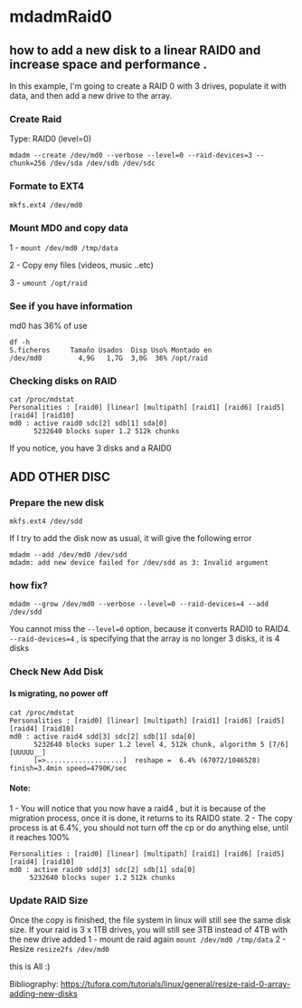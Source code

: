 # mdadmRaid0
## how to add a new disk to a linear RAID0 and increase space and performance .

In this example, I'm going to create a RAID 0 with 3 drives, populate it with data, and then add a new drive to the array.

### Create Raid
Type: RAID0 (level=0)

`mdadm --create /dev/md0 --verbose --level=0 --raid-devices=3 --chunk=256 /dev/sda /dev/sdb /dev/sdc`

### Formate to EXT4
`mkfs.ext4 /dev/md0`

### Mount MD0 and copy data
1 - `mount /dev/md0 /tmp/data`

2 - Copy eny files (videos, music ..etc)

3 - `umount /opt/raid`

### See if you have information
md0 has 36% of use
```
df -h
S.ficheros     Tamaño Usados  Disp Uso% Montado en
/dev/md0         4,9G   1,7G  3,0G  36% /opt/raid
```

### Checking disks on RAID
```
cat /proc/mdstat
Personalities : [raid0] [linear] [multipath] [raid1] [raid6] [raid5] [raid4] [raid10]
md0 : active raid0 sdc[2] sdb[1] sda[0]
      5232640 blocks super 1.2 512k chunks
```
If you notice, you have 3 disks and a RAID0



## ADD OTHER DISC 

### Prepare the new disk
`mkfs.ext4 /dev/sdd`

If I try to add the disk now as usual, it will give the following error
```
mdadm --add /dev/md0 /dev/sdd
mdadm: add new device failed for /dev/sdd as 3: Invalid argument
```

### how fix?
`mdadm --grow /dev/md0 --verbose --level=0 --raid-devices=4 --add /dev/sdd`

You cannot miss the `--level=0` option, because it converts RADI0 to RAID4.
`--raid-devices=4` , is specifying that the array is no longer 3 disks, it is 4 disks

### Check New Add Disk
#### Is migrating, no power off
```
cat /proc/mdstat
Personalities : [raid0] [linear] [multipath] [raid1] [raid6] [raid5] [raid4] [raid10]
md0 : active raid4 sdd[3] sdc[2] sdb[1] sda[0]
      5232640 blocks super 1.2 level 4, 512k chunk, algorithm 5 [7/6] [UUUUU__]
      [=>...................]  reshape =  6.4% (67072/1046528) finish=3.4min speed=4790K/sec

```
#### Note: 
1 - You will notice that you now have a raid4 , but it is because of the migration process, once it is done, it returns to its RAID0 state.
2 - The copy process is at 6.4%, you should not turn off the cp or do anything else, until it reaches 100%

 ```cat /proc/mdstat
Personalities : [raid0] [linear] [multipath] [raid1] [raid6] [raid5] [raid4] [raid10]
md0 : active raid0 sdd[3] sdc[2] sdb[1] sda[0]
      5232640 blocks super 1.2 512k chunks
```

### Update RAID Size
Once the copy is finished, the file system in linux will still see the same disk size. If your raid is 3 x 1TB drives, you will still see 3TB instead of 4TB with the new drive added
1 - mount de raid again
`mount /dev/md0 /tmp/data`
2 - Resize `resize2fs /dev/md0`

this is All :)

Bibliography: https://tufora.com/tutorials/linux/general/resize-raid-0-array-adding-new-disks
